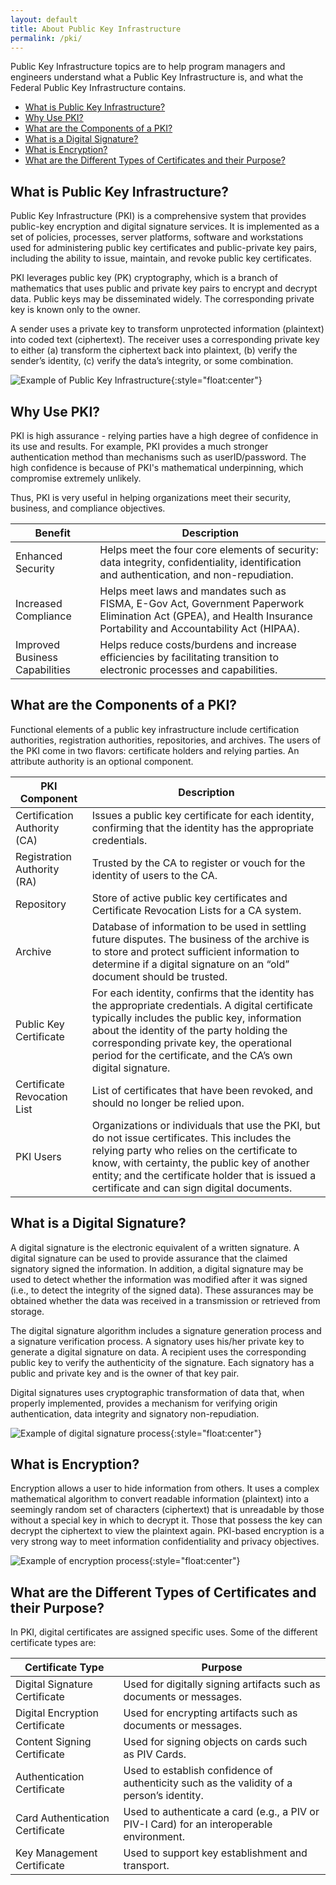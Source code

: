 ```yaml
---
layout: default
title: About Public Key Infrastructure
permalink: /pki/
---
```


Public Key Infrastructure topics are to help program managers and engineers understand what a Public Key Infrastructure is, and what the Federal Public Key Infrastructure contains.

* [What is Public Key Infrastructure?](#what-is-public-key-infrastructure?)
* [Why Use PKI?](#why-use-pki?)
* [What are the Components of a PKI?](#what-are-the-components-of-a-pki?)
* [What is a Digital Signature?](#what-is-a-digital-signature?)
* [What is Encryption?](#what-is-encryption?)
* [What are the Different Types of Certificates and their Purpose?](#What-are-the-different-types-of-certificates-and-their-purpose?)


## What is Public Key Infrastructure?
Public Key Infrastructure (PKI) is a comprehensive system that provides public-key encryption and digital signature services. It is implemented as a set of policies, processes, server platforms, software and workstations used for administering public key certificates and public-private key pairs, including the ability to issue, maintain, and revoke public key certificates.

PKI leverages public key (PK) cryptography, which is a branch of mathematics that uses public and private key pairs to encrypt and decrypt data. Public keys may be disseminated widely. The corresponding private key is known only to the owner.

A sender uses a private key to transform unprotected information (plaintext) into coded text  (ciphertext). The receiver uses a corresponding private key to either (a) transform the ciphertext back into
plaintext, (b) verify the sender’s identity, (c) verify the data’s integrity, or some combination.

![Example of Public Key Infrastructure]({{site.baseurl}}/img/PKI-image1.jpg){:style="float:center"}


## Why Use PKI?
PKI is high assurance - relying parties have a high degree of confidence in its use and results.  For example, PKI provides a much stronger authentication method than mechanisms such as userID/password.  The high confidence is because of PKI's mathematical underpinning, which compromise extremely unlikely.

Thus, PKI is very useful in helping organizations meet their security, business, and compliance objectives.

|Benefit| Description|
|-------|------------|
|Enhanced Security|Helps meet the four core elements of security: data integrity, confidentiality, identification and authentication, and non-repudiation.|
|Increased Compliance|Helps meet laws and mandates such as FISMA, E-Gov Act, Government Paperwork Elimination Act (GPEA), and Health Insurance Portability and Accountability Act (HIPAA).|
|Improved Business Capabilities|Helps reduce costs/burdens and increase efficiencies by facilitating transition to electronic processes and capabilities.|

## What are the Components of a PKI? ###
Functional elements of a public key infrastructure include certification authorities, registration authorities, repositories, and archives. The users of the PKI come in two flavors: certificate holders and relying parties. An attribute authority is an optional component.

|PKI Component| Description|
|-------|------------|
|Certification Authority (CA)|Issues a public key certificate for each identity, confirming that the identity has the appropriate credentials.|
|Registration Authority (RA)|Trusted by the CA to register or vouch for the identity of users to the CA.|
|Repository|Store of active public key certificates and Certificate Revocation Lists for a CA system.|
|Archive|Database of information to be used in settling future disputes. The business of the archive is to store and protect sufficient information to determine if a digital signature on an “old” document should be trusted.|
|Public Key Certificate|For each identity, confirms that the identity has the appropriate credentials. A digital certificate typically includes the public key, information about the identity of the party holding the corresponding private key, the operational period for the certificate, and the CA’s own digital signature.|
|Certificate Revocation List| List of certificates that have been revoked, and should no longer be relied upon.|
|PKI Users|Organizations or individuals that use the PKI, but do not issue certificates. This includes the relying party who relies on the certificate to know, with certainty, the public key of another entity; and the certificate holder that is issued a certificate and can sign digital documents.|

## What is a Digital Signature?
A digital signature is the electronic equivalent of a written signature. A digital signature can be used to provide assurance that the claimed signatory signed the information. In addition, a digital signature may be used to detect whether the information was modified after it was signed (i.e., to detect the integrity of the signed data). These assurances may be obtained whether the data was received in a transmission or retrieved from storage.

The digital signature algorithm includes a signature generation process and a signature verification process. A signatory uses his/her private key to generate a digital signature on data. A recipient uses the corresponding public key to verify the authenticity of the signature. Each signatory has a public and private key and is the owner of that key pair.

Digital signatures uses cryptographic transformation of data that, when properly implemented, provides a mechanism for verifying origin authentication, data integrity and signatory non-repudiation.

![Example of digital signature process]({{site.baseurl}}/img/PKI-image2.jpg){:style="float:center"}

## What is Encryption?
Encryption allows a user to hide information from others. It uses a complex mathematical algorithm to convert readable information (plaintext) into a seemingly random set of characters (ciphertext) that is unreadable by those without a special key in which to decrypt it. Those that possess the key can decrypt the ciphertext to view the plaintext again.
PKI-based encryption is a very strong way to meet information confidentiality and privacy objectives.

![Example of encryption process]({{site.baseurl}}/img/PKI-image3.jpg){:style="float:center"}

## What are the Different Types of Certificates and their Purpose?
In PKI, digital certificates are assigned specific uses. Some of the different certificate types are:

|Certificate Type|Purpose|
|-------|------------|
|Digital Signature Certificate|Used for digitally signing artifacts such as documents or messages.|
|Digital Encryption Certificate|Used for encrypting artifacts such as documents or messages.|
|Content Signing Certificate|Used for signing objects on cards such as PIV Cards.|
|Authentication Certificate|Used to establish confidence of authenticity such as the validity of a person’s identity.|
|Card Authentication Certificate|Used to authenticate a card (e.g., a PIV or PIV-I Card) for an interoperable environment.|
|Key Management Certificate|Used to support key establishment and transport.|
